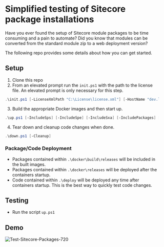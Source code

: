# Simplified testing of Sitecore package installations

Have you ever found the setup of Sitecore module packages to be time consuming and a pain to automate? Did you know that modules can be converted from the standard module zip to a web deployment version?

The following repo provides some details about how you can get started.

## Setup

1. Clone this repo
2. From an elevated prompt run the `init.ps1` with the path to the license file. An elevated prompt is only necessary for this step.

```powershell
.\init.ps1 [-LicenseXmlPath "C:\License\license.xml"] [-HostName "dev.local"] [-SitecoreAdminPassword "Password12345"] [-SqlSaPassword "Password12345"]
```

3. Build the appropriate Docker images and then start up.

```powershell
.\up.ps1 [-IncludeSps] [-IncludeSpe] [-IncludeSxa] [-IncludePackages] [-SkipBuild] [-SkipIndexing]
```

4. Tear down and cleanup code changes when done.

```powershell
.\down.ps1 [-Cleanup]
```

### Package/Code Deployment

* Packages contained within `.\docker\build\releases` will be included in the built images.
* Packages contained within `.\docker\releases` will be deployed after the containers startup.
* Code contained within `.\deploy` will be deployed any time after containers startup. This is the best way to quickly test code changes.

## Testing

* Run the script `up.ps1`

## Demo

![Test-Sitecore-Packages-720](https://user-images.githubusercontent.com/933163/81630806-287b4480-93cc-11ea-9fd1-025dd24e9891.gif)
